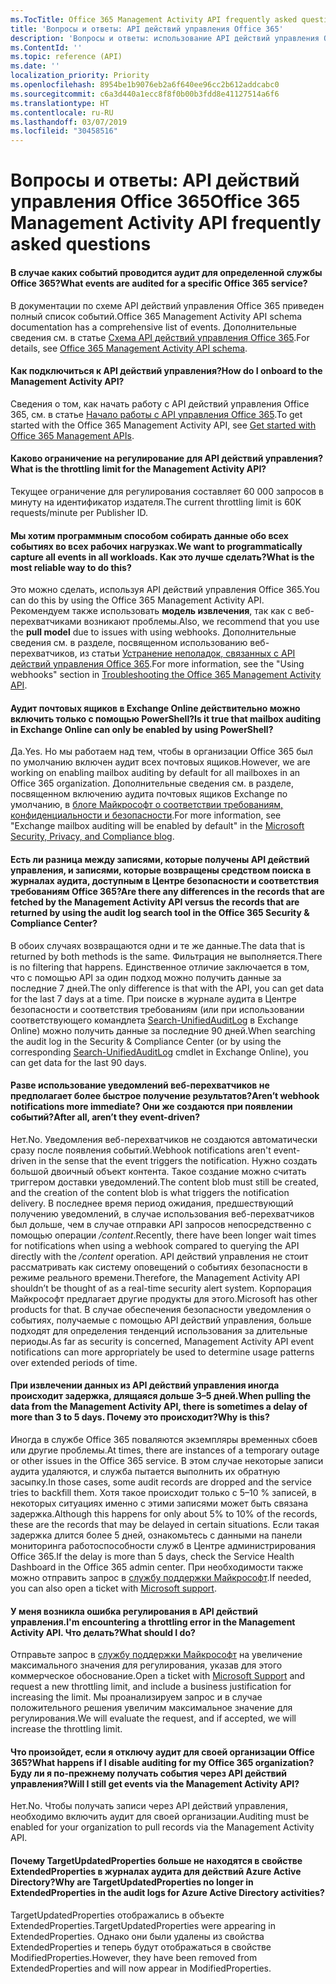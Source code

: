```yaml
---
ms.TocTitle: Office 365 Management Activity API frequently asked questions
title: 'Вопросы и ответы: API действий управления Office 365'
description: 'Вопросы и ответы: использование API действий управления Office 365'
ms.ContentId: ''
ms.topic: reference (API)
ms.date: ''
localization_priority: Priority
ms.openlocfilehash: 8954be1b9076eb2a6f640ee96cc2b612addcabc0
ms.sourcegitcommit: c6a3d440a1ecc8f8f0b00b3fdd8e41127514a6f6
ms.translationtype: HT
ms.contentlocale: ru-RU
ms.lasthandoff: 03/07/2019
ms.locfileid: "30458516"
---
```

# <a name="office-365-management-activity-api-frequently-asked-questions"></a><span data-ttu-id="593da-103">Вопросы и ответы: API действий управления Office 365</span><span class="sxs-lookup"><span data-stu-id="593da-103">Office 365 Management Activity API frequently asked questions</span></span>

#### <a name="what-events-are-audited-for-a-specific-office-365-service"></a><span data-ttu-id="593da-104">В случае каких событий проводится аудит для определенной службы Office 365?</span><span class="sxs-lookup"><span data-stu-id="593da-104">What events are audited for a specific Office 365 service?</span></span>

<span data-ttu-id="593da-105">В документации по схеме API действий управления Office 365 приведен полный список событий.</span><span class="sxs-lookup"><span data-stu-id="593da-105">Office 365 Management Activity API schema documentation has a comprehensive list of events.</span></span> <span data-ttu-id="593da-106">Дополнительные сведения см. в статье [Схема API действий управления Office 365](office-365-management-activity-api-schema.md).</span><span class="sxs-lookup"><span data-stu-id="593da-106">For details, see [Office 365 Management Activity API schema](office-365-management-activity-api-schema.md).</span></span>

#### <a name="how-do-i-onboard-to-the-management-activity-api"></a><span data-ttu-id="593da-107">Как подключиться к API действий управления?</span><span class="sxs-lookup"><span data-stu-id="593da-107">How do I onboard to the Management Activity API?</span></span>

<span data-ttu-id="593da-108">Сведения о том, как начать работу с API действий управления Office 365, см. в статье [Начало работы с API управления Office 365](get-started-with-office-365-management-apis.md).</span><span class="sxs-lookup"><span data-stu-id="593da-108">To get started with the Office 365 Management Activity API, see [Get started with Office 365 Management APIs](get-started-with-office-365-management-apis.md).</span></span>
 
#### <a name="what-is-the-throttling-limit-for-the--management-activity-api"></a><span data-ttu-id="593da-109">Каково ограничение на регулирование для API действий управления?</span><span class="sxs-lookup"><span data-stu-id="593da-109">What is the throttling limit for the  Management Activity API?</span></span>

<span data-ttu-id="593da-110">Текущее ограничение для регулирования составляет 60 000 запросов в минуту на идентификатор издателя.</span><span class="sxs-lookup"><span data-stu-id="593da-110">The current throttling limit is 60K requests/minute per Publisher ID.</span></span> 

#### <a name="we-want-to-programmatically-capture-all-events-in-all-workloads-what-is-the-most-reliable-way-to-do-this"></a><span data-ttu-id="593da-111">Мы хотим программным способом собирать данные обо всех событиях во всех рабочих нагрузках.</span><span class="sxs-lookup"><span data-stu-id="593da-111">We want to programmatically capture all events in all workloads.</span></span> <span data-ttu-id="593da-112">Как это лучше сделать?</span><span class="sxs-lookup"><span data-stu-id="593da-112">What is the most reliable way to do this?</span></span>

<span data-ttu-id="593da-113">Это можно сделать, используя API действий управления Office 365.</span><span class="sxs-lookup"><span data-stu-id="593da-113">You can do this by using the Office 365 Management Activity API.</span></span> <span data-ttu-id="593da-114">Рекомендуем также использовать **модель извлечения**, так как с веб-перехватчиками возникают проблемы.</span><span class="sxs-lookup"><span data-stu-id="593da-114">Also, we recommend that you use the **pull model** due to issues with using webhooks.</span></span> <span data-ttu-id="593da-115">Дополнительные сведения см. в разделе, посвященном использованию веб-перехватчиков, из статьи [Устранение неполадок, связанных с API действий управления Office 365](troubleshooting-the-office-365-management-activity-api.md#using-webhooks).</span><span class="sxs-lookup"><span data-stu-id="593da-115">For more information, see the "Using webhooks" section in [Troubleshooting the Office 365 Management Activity API](troubleshooting-the-office-365-management-activity-api.md#using-webhooks).</span></span>

#### <a name="is-it-true-that-mailbox-auditing-in-exchange-online-can-only-be-enabled-by-using-powershell"></a><span data-ttu-id="593da-116">Аудит почтовых ящиков в Exchange Online действительно можно включить только с помощью PowerShell?</span><span class="sxs-lookup"><span data-stu-id="593da-116">Is it true that mailbox auditing in Exchange Online can only be enabled by using PowerShell?</span></span>

<span data-ttu-id="593da-117">Да.</span><span class="sxs-lookup"><span data-stu-id="593da-117">Yes.</span></span> <span data-ttu-id="593da-118">Но мы работаем над тем, чтобы в организации Office 365 был по умолчанию включен аудит всех почтовых ящиков.</span><span class="sxs-lookup"><span data-stu-id="593da-118">However, we are working on enabling mailbox auditing by default for all mailboxes in an Office 365 organization.</span></span> <span data-ttu-id="593da-119">Дополнительные сведения см. в разделе, посвященном включению аудита почтовых ящиков Exchange по умолчанию, в [блоге Майкрософт о соответствии требованиям, конфиденциальности и безопасности](https://techcommunity.microsoft.com/t5/Security-Privacy-and-Compliance/Exchange-Mailbox-Auditing-will-be-enabled-by-default/ba-p/215171).</span><span class="sxs-lookup"><span data-stu-id="593da-119">For more information, see "Exchange mailbox auditing will be enabled by default" in the [Microsoft Security, Privacy, and Compliance blog](https://techcommunity.microsoft.com/t5/Security-Privacy-and-Compliance/Exchange-Mailbox-Auditing-will-be-enabled-by-default/ba-p/215171).</span></span>

#### <a name="are-there-any-differences-in-the-records-that-are-fetched-by-the-management-activity-api-versus-the-records-that-are-returned-by-using-the-audit-log-search-tool-in-the-office-365-security--compliance-center"></a><span data-ttu-id="593da-120">Есть ли разница между записями, которые получены API действий управления, и записями, которые возвращены средством поиска в журналах аудита, доступным в Центре безопасности и соответствия требованиям Office 365?</span><span class="sxs-lookup"><span data-stu-id="593da-120">Are there any differences in the records that are fetched by the Management Activity API versus the records that are returned by using the audit log search tool in the Office 365 Security & Compliance Center?</span></span>

<span data-ttu-id="593da-121">В обоих случаях возвращаются одни и те же данные.</span><span class="sxs-lookup"><span data-stu-id="593da-121">The data that is returned by both methods is the same.</span></span> <span data-ttu-id="593da-122">Фильтрация не выполняется.</span><span class="sxs-lookup"><span data-stu-id="593da-122">There is no filtering that happens.</span></span> <span data-ttu-id="593da-123">Единственное отличие заключается в том, что с помощью API за один подход можно получить данные за последние 7 дней.</span><span class="sxs-lookup"><span data-stu-id="593da-123">The only difference is that with the API, you can get data for the last 7 days at a time.</span></span> <span data-ttu-id="593da-124">При поиске в журнале аудита в Центре безопасности и соответствия требованиям (или при использовании соответствующего командлета [Search-UnifiedAuditLog](https://docs.microsoft.com/powershell/module/exchange/policy-and-compliance-audit/search-unifiedauditlog) в Exchange Online) можно получить данные за последние 90 дней.</span><span class="sxs-lookup"><span data-stu-id="593da-124">When searching the audit log in the Security & Compliance Center (or by using the corresponding [Search-UnifiedAuditLog](https://docs.microsoft.com/powershell/module/exchange/policy-and-compliance-audit/search-unifiedauditlog) cmdlet in Exchange Online), you can get data for the last 90 days.</span></span> 
 
#### <a name="arent-webhook-notifications-more-immediate-after-all-arent-they-event-driven"></a><span data-ttu-id="593da-125">Разве использование уведомлений веб-перехватчиков не предполагает более быстрое получение результатов?</span><span class="sxs-lookup"><span data-stu-id="593da-125">Aren’t webhook notifications more immediate?</span></span> <span data-ttu-id="593da-126">Они же создаются при появлении событий?</span><span class="sxs-lookup"><span data-stu-id="593da-126">After all, aren’t they event-driven?</span></span>

<span data-ttu-id="593da-127">Нет.</span><span class="sxs-lookup"><span data-stu-id="593da-127">No.</span></span> <span data-ttu-id="593da-128">Уведомления веб-перехватчиков не создаются автоматически сразу после появления событий.</span><span class="sxs-lookup"><span data-stu-id="593da-128">Webhook notifications aren't event-driven in the sense that the event triggers the notification.</span></span> <span data-ttu-id="593da-129">Нужно создать большой двоичный объект контента. Такое создание можно считать триггером доставки уведомлений.</span><span class="sxs-lookup"><span data-stu-id="593da-129">The content blob must still be created, and the creation of the content blob is what triggers the notification delivery.</span></span> <span data-ttu-id="593da-130">В последнее время период ожидания, предшествующий получению уведомлений, в случае использования веб-перехватчиков был дольше, чем в случае отправки API запросов непосредственно с помощью операции */content*.</span><span class="sxs-lookup"><span data-stu-id="593da-130">Recently, there have been longer wait times for notifications when using a webhook compared to querying the API directly with the */content* operation.</span></span> <span data-ttu-id="593da-131">API действий управления не стоит рассматривать как систему оповещений о событиях безопасности в режиме реального времени.</span><span class="sxs-lookup"><span data-stu-id="593da-131">Therefore, the Management Activity API shouldn’t be thought of as a real-time security alert system.</span></span> <span data-ttu-id="593da-132">Корпорация Майкрософт предлагает другие продукты для этого.</span><span class="sxs-lookup"><span data-stu-id="593da-132">Microsoft has other products for that.</span></span> <span data-ttu-id="593da-133">В случае обеспечения безопасности уведомления о событиях, получаемые с помощью API действий управления, больше подходят для определения тенденций использования за длительные периоды.</span><span class="sxs-lookup"><span data-stu-id="593da-133">As far as security is concerned, Management Activity API event notifications can more appropriately be used to determine usage patterns over extended periods of time.</span></span>

#### <a name="when-pulling-the-data-from-the-management-activity-api-there-is-sometimes-a-delay-of-more-than-3-to-5-days-why-is-this"></a><span data-ttu-id="593da-134">При извлечении данных из API действий управления иногда происходит задержка, длящаяся дольше 3–5 дней.</span><span class="sxs-lookup"><span data-stu-id="593da-134">When pulling the data from the Management Activity API, there is sometimes a delay of more than 3 to 5 days.</span></span> <span data-ttu-id="593da-135">Почему это происходит?</span><span class="sxs-lookup"><span data-stu-id="593da-135">Why is this?</span></span>

<span data-ttu-id="593da-136">Иногда в службе Office 365 поваляются экземпляры временных сбоев или другие проблемы.</span><span class="sxs-lookup"><span data-stu-id="593da-136">At times, there are instances of a temporary outage or other issues in the Office 365 service.</span></span> <span data-ttu-id="593da-137">В этом случае некоторые записи аудита удаляются, и служба пытается выполнить их обратную засыпку.</span><span class="sxs-lookup"><span data-stu-id="593da-137">In those cases, some audit records are dropped and the service tries to backfill them.</span></span> <span data-ttu-id="593da-138">Хотя такое происходит только с 5–10 % записей, в некоторых ситуациях именно с этими записями может быть связана задержка.</span><span class="sxs-lookup"><span data-stu-id="593da-138">Although this happens for only about 5% to 10% of the records, these are the records that may be delayed in certain situations.</span></span> <span data-ttu-id="593da-139">Если такая задержка длится более 5 дней, ознакомьтесь с данными на панели мониторинга работоспособности служб в Центре администрирования Office 365.</span><span class="sxs-lookup"><span data-stu-id="593da-139">If the delay is more than 5 days, check the Service Health Dashboard in the Office 365 admin center.</span></span> <span data-ttu-id="593da-140">При необходимости также можно отправить запрос в [службу поддержки Майкрософт](https://support.office.com/article/contact-support-for-business-products-admin-help-32a17ca7-6fa0-4870-8a8d-e25ba4ccfd4b#ID0EAADAAA=online).</span><span class="sxs-lookup"><span data-stu-id="593da-140">If needed, you can also open a ticket with [Microsoft support](https://support.office.com/article/contact-support-for-business-products-admin-help-32a17ca7-6fa0-4870-8a8d-e25ba4ccfd4b#ID0EAADAAA=online).</span></span>

#### <a name="im-encountering-a-throttling-error-in-the-management-activity-api-what-should-i-do"></a><span data-ttu-id="593da-141">У меня возникла ошибка регулирования в API действий управления.</span><span class="sxs-lookup"><span data-stu-id="593da-141">I'm encountering a throttling error in the Management Activity API.</span></span> <span data-ttu-id="593da-142">Что делать?</span><span class="sxs-lookup"><span data-stu-id="593da-142">What should I do?</span></span>

<span data-ttu-id="593da-143">Отправьте запрос в [службу поддержки Майкрософт](https://support.office.com/article/contact-support-for-business-products-admin-help-32a17ca7-6fa0-4870-8a8d-e25ba4ccfd4b#ID0EAADAAA=online) на увеличение максимального значения для регулирования, указав для этого коммерческое обоснование.</span><span class="sxs-lookup"><span data-stu-id="593da-143">Open a ticket with [Microsoft Support](https://support.office.com/article/contact-support-for-business-products-admin-help-32a17ca7-6fa0-4870-8a8d-e25ba4ccfd4b#ID0EAADAAA=online) and request a new throttling limit, and include a business justification for increasing the limit.</span></span> <span data-ttu-id="593da-144">Мы проанализируем запрос и в случае положительного решения увеличим максимальное значение для регулирования.</span><span class="sxs-lookup"><span data-stu-id="593da-144">We will evaluate the request, and if accepted, we will increase the throttling limit.</span></span>

#### <a name="what-happens-if-i-disable-auditing-for-my-office-365-organization-will-i-still-get-events-via-the-management-activity-api"></a><span data-ttu-id="593da-145">Что произойдет, если я отключу аудит для своей организации Office 365?</span><span class="sxs-lookup"><span data-stu-id="593da-145">What happens if I disable auditing for my Office 365 organization?</span></span> <span data-ttu-id="593da-146">Буду ли я по-прежнему получать события через API действий управления?</span><span class="sxs-lookup"><span data-stu-id="593da-146">Will I still get events via the Management Activity API?</span></span>

<span data-ttu-id="593da-147">Нет.</span><span class="sxs-lookup"><span data-stu-id="593da-147">No.</span></span> <span data-ttu-id="593da-148">Чтобы получать записи через API действий управления, необходимо включить аудит для своей организации.</span><span class="sxs-lookup"><span data-stu-id="593da-148">Auditing must be enabled for your organization to pull records via the Management Activity API.</span></span>

#### <a name="why-are-targetupdatedproperties-no-longer-in-extendedproperties-in-the-audit-logs-for-azure-active-directory-activities"></a><span data-ttu-id="593da-149">Почему TargetUpdatedProperties больше не находятся в свойстве ExtendedProperties в журналах аудита для действий Azure Active Directory?</span><span class="sxs-lookup"><span data-stu-id="593da-149">Why are TargetUpdatedProperties no longer in ExtendedProperties in the audit logs for Azure Active Directory activities?</span></span>

<span data-ttu-id="593da-150">TargetUpdatedProperties отображались в объекте ExtendedProperties.</span><span class="sxs-lookup"><span data-stu-id="593da-150">TargetUpdatedProperties were appearing in ExtendedProperties.</span></span> <span data-ttu-id="593da-151">Однако они были удалены из свойства ExtendedProperties и теперь будут отображаться в свойстве ModifiedProperties.</span><span class="sxs-lookup"><span data-stu-id="593da-151">However, they have been removed from ExtendedProperties and will now appear in ModifiedProperties.</span></span>
